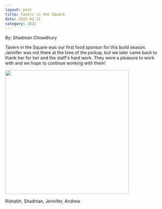 ```yaml
---
layout: post
title: Tavern in the Square
date: 2022-02-11
category: 2022
---
```

By: Shadman Chowdhury

Tavern in the Square was our first food sponsor for this build season. Jennifer was not there at the time of the pickup, but we later came back to thank her for her and the staff's hard work. They were a pleasure to work with and we hope to continue working with them!

<img class="img-responsive" src="{{site.baseurl}}/images/uploads/2022/02/IMG_9051-768x501.jpg" width="400" data-fancybox />
<p class="caption">Rishabh, Shadman, Jennifer, Andrew</p>
